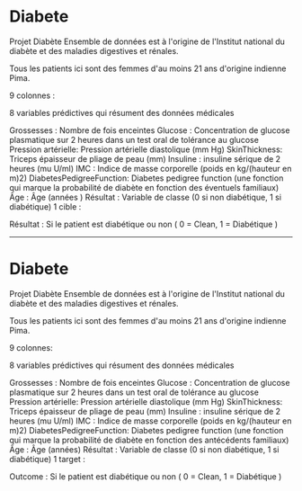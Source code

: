 # Diabete


Projet Diabète Ensemble de données est à l'origine de l'Institut national du diabète et des maladies digestives et rénales.

Tous les patients ici sont des femmes d'au moins 21 ans d'origine indienne Pima.

9 colonnes :

8 variables prédictives qui résument des données médicales

Grossesses : Nombre de fois enceintes Glucose : Concentration de glucose plasmatique sur 2 heures dans un test oral de tolérance au glucose Pression artérielle: Pression artérielle diastolique (mm Hg) SkinThickness: Triceps épaisseur de pliage de peau (mm) Insuline : insuline sérique de 2 heures (mu U/ml) IMC : Indice de masse corporelle (poids en kg/(hauteur en m)2) DiabetesPedigreeFunction: Diabetes pedigree function (une fonction qui marque la probabilité de diabète en fonction des éventuels familiaux) Âge : Âge (années ) Résultat : Variable de classe (0 si non diabétique, 1 si diabétique) 1 cible :

Résultat : Si le patient est diabétique ou non ( 0 = Clean, 1 = Diabétique )

*******

# Diabete

Projet Diabète
Ensemble de données est à l'origine de l'Institut national du diabète et des maladies digestives et rénales.

Tous les patients ici sont des femmes d'au moins 21 ans d'origine indienne Pima.

9 colonnes:

8 variables prédictives qui résument des données médicales

Grossesses : Nombre de fois enceintes
Glucose : Concentration de glucose plasmatique sur 2 heures dans un test oral de tolérance au glucose
Pression artérielle: Pression artérielle diastolique (mm Hg)
SkinThickness: Triceps épaisseur de pliage de peau (mm)
Insuline : insuline sérique de 2 heures (mu U/ml)
IMC : Indice de masse corporelle (poids en kg/(hauteur en m)2)
DiabetesPedigreeFunction: Diabetes pedigree function (une fonction qui marque la probabilité de diabète en fonction des antécédents familiaux)
Âge : Âge (années)
Résultat : Variable de classe (0 si non diabétique, 1 si diabétique)
1 target :

Outcome : Si le patient est diabétique ou non ( 0 = Clean, 1 = Diabétique )
